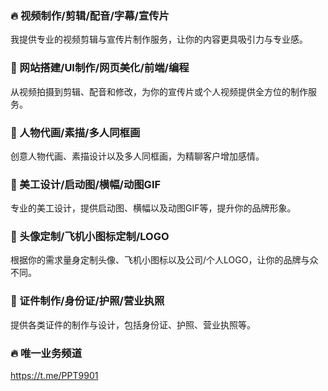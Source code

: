 ### 🔥 视频制作/剪辑/配音/字幕/宣传片
我提供专业的视频剪辑与宣传片制作服务，让你的内容更具吸引力与专业感。

### 🌟 网站搭建/UI制作/网页美化/前端/编程
从视频拍摄到剪辑、配音和修改，为你的宣传片或个人视频提供全方位的制作服务。

### 🌟 人物代画/素描/多人同框画
创意人物代画、素描设计以及多人同框画，为精聊客户增加感情。

### 🌟 美工设计/启动图/横幅/动图GIF
专业的美工设计，提供启动图、横幅以及动图GIF等，提升你的品牌形象。

### 🌟 头像定制/飞机小图标定制/LOGO
根据你的需求量身定制头像、飞机小图标以及公司/个人LOGO，让你的品牌与众不同。

### 🌟 证件制作/身份证/护照/营业执照
提供各类证件的制作与设计，包括身份证、护照、营业执照等。

### 🔥 唯一业务频道 
https://t.me/PPT9901
